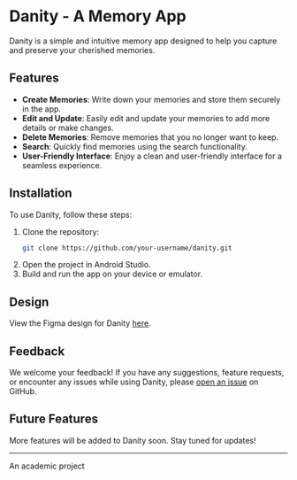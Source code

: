 # Danity - A Memory App

Danity is a simple and intuitive memory app designed to help you capture and preserve your cherished memories.

## Features

- **Create Memories**: Write down your memories and store them securely in the app.
- **Edit and Update**: Easily edit and update your memories to add more details or make changes.
- **Delete Memories**: Remove memories that you no longer want to keep.
- **Search**: Quickly find memories using the search functionality.
- **User-Friendly Interface**: Enjoy a clean and user-friendly interface for a seamless experience.

## Installation

To use Danity, follow these steps:

1. Clone the repository:
    ```bash
    git clone https://github.com/your-username/danity.git
    ```
2. Open the project in Android Studio.
3. Build and run the app on your device or emulator.



## Design

View the Figma design for Danity [here]([https://www.figma.com/your-figma-design-link](https://tinyurl.com/y8b779ay)).

## Feedback

We welcome your feedback! If you have any suggestions, feature requests, or encounter any issues while using Danity, please [open an issue](https://github.com/your-username/danity/issues) on GitHub.


## Future Features

More features will be added to Danity soon. Stay tuned for updates!

-----------------------------
An academic project

